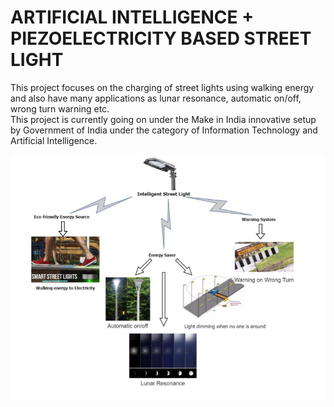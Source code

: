 <h1>ARTIFICIAL INTELLIGENCE + PIEZOELECTRICITY BASED STREET LIGHT</h1>
<p>
This project focuses on the charging of street lights using walking energy and also have many applications as lunar resonance, automatic on/off, wrong turn warning etc.
<br>
This project is currently going on under the Make in India innovative setup by Government of India under the category of Information Technology and Artificial Intelligence.
</p>
<p align="center">
  <img src="https://github.com/Akriti31/Intelligent-Street-Light/blob/master/img.PNG"/>
</p>
